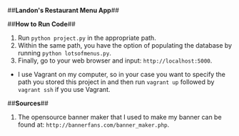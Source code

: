 ##**Landon's Restaurant Menu App**##

##**How to Run Code**##

1. Run `python project.py` in the appropriate path.
2. Within the same path, you have the option of populating the database by
running `python lotsofmenus.py`.
3. Finally, go to your web browser and input: `http://localhost:5000`.

* I use Vagrant on my computer, so in your case you want to specify the path
you stored this project in and then run `vagrant up` followed by `vagrant ssh`
if you use Vagrant.

##**Sources**##

1. The opensource banner maker that I used to make my banner can be found at:
`http://bannerfans.com/banner_maker.php`.

